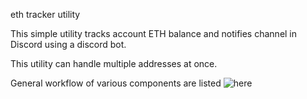 eth tracker utility

This simple utility tracks account ETH balance and notifies channel in Discord using a discord bot.

This utility can handle multiple addresses at once.

General workflow of various components are listed ![here](https://user-images.githubusercontent.com/3907463/173174004-8ee6b255-8acd-4208-9e29-756c65ab78c4.png)

